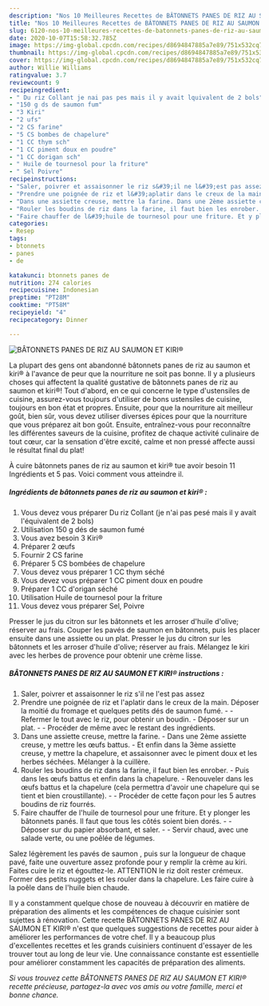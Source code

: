 ```yaml
---
description: "Nos 10 Meilleures Recettes de BÂTONNETS PANES DE RIZ AU SAUMON ET KIRI®"
title: "Nos 10 Meilleures Recettes de BÂTONNETS PANES DE RIZ AU SAUMON ET KIRI®"
slug: 6120-nos-10-meilleures-recettes-de-batonnets-panes-de-riz-au-saumon-et-kiri
date: 2020-10-07T15:58:32.785Z
image: https://img-global.cpcdn.com/recipes/d8694847885a7e89/751x532cq70/batonnets-panes-de-riz-au-saumon-et-kiri-photo-principale-de-la-recette.jpg
thumbnail: https://img-global.cpcdn.com/recipes/d8694847885a7e89/751x532cq70/batonnets-panes-de-riz-au-saumon-et-kiri-photo-principale-de-la-recette.jpg
cover: https://img-global.cpcdn.com/recipes/d8694847885a7e89/751x532cq70/batonnets-panes-de-riz-au-saumon-et-kiri-photo-principale-de-la-recette.jpg
author: Willie Williams
ratingvalue: 3.7
reviewcount: 9
recipeingredient:
- " Du riz Collant je nai pas pes mais il y avait lquivalent de 2 bols"
- "150 g ds de saumon fum"
- "3 Kiri"
- "2 ufs"
- "2 CS farine"
- "5 CS bombes de chapelure"
- "1 CC thym sch"
- "1 CC piment doux en poudre"
- "1 CC dorigan sch"
- " Huile de tournesol pour la friture"
- " Sel Poivre"
recipeinstructions:
- "Saler, poivrer et assaisonner le riz s&#39;il ne l&#39;est pas assez"
- "Prendre une poignée de riz et l&#39;aplatir dans le creux de la main. Déposer la moitié du fromage et quelques petits dés de saumon fumé.  Refermer le tout avec le riz, pour obtenir un boudin. Déposer sur un plat.  Procéder de même avec le restant des ingrédients."
- "Dans une assiette creuse, mettre la farine. Dans une 2ème assiette creuse, y mettre les œufs battus. Et enfin dans la 3ème assiette creuse, y mettre la chapelure, et assaisonner avec le piment doux et les herbes séchées. Mélanger à la cuillère."
- "Rouler les boudins de riz dans la farine, il faut bien les enrober. Puis dans les œufs battus et enfin dans la chapelure. Renouveler dans les œufs battus et la chapelure (cela permettra d&#39;avoir une chapelure qui se tient et bien croustillante).  Procéder de cette façon pour les 5 autres boudins de riz fourrés."
- "Faire chauffer de l&#39;huile de tournesol pour une friture. Et y plonger les bâtonnets panés. Il faut que tous les côtés soient bien dorés.  Déposer sur du papier absorbant, et saler.  Servir chaud, avec une salade verte, ou une poêlée de légumes."
categories:
- Resep
tags:
- btonnets
- panes
- de

katakunci: btonnets panes de 
nutrition: 274 calories
recipecuisine: Indonesian
preptime: "PT28M"
cooktime: "PT58M"
recipeyield: "4"
recipecategory: Dinner

---
```



![BÂTONNETS PANES DE RIZ AU SAUMON ET KIRI®](https://img-global.cpcdn.com/recipes/d8694847885a7e89/751x532cq70/batonnets-panes-de-riz-au-saumon-et-kiri-photo-principale-de-la-recette.jpg)

La plupart des gens ont abandonné bâtonnets panes de riz au saumon et kiri® à l'avance de peur que la nourriture ne soit pas bonne. Il y a plusieurs choses qui affectent la qualité gustative de bâtonnets panes de riz au saumon et kiri®! Tout d'abord, en ce qui concerne le type d'ustensiles de cuisine, assurez-vous toujours d'utiliser de bons ustensiles de cuisine, toujours en bon état et propres. Ensuite, pour que la nourriture ait meilleur goût, bien sûr, vous devez utiliser diverses épices pour que la nourriture que vous préparez ait bon goût. Ensuite, entraînez-vous pour reconnaître les différentes saveurs de la cuisine, profitez de chaque activité culinaire de tout cœur, car la sensation d'être excité, calme et non pressé affecte aussi le résultat final du plat!

<!--inarticleads1-->

À cuire bâtonnets panes de riz au saumon et kiri® tue avoir besoin 11 Ingrédients et 5 pas. Voici comment vous atteindre il.

##### Ingrédients de bâtonnets panes de riz au saumon et kiri® :

1. Vous devez vous préparer  Du riz Collant (je n&#39;ai pas pesé mais il y avait l&#39;équivalent de 2 bols)
1. Utilisation 150 g dés de saumon fumé
1. Vous avez besoin 3 Kiri®
1. Préparer 2 œufs
1. Fournir 2 CS farine
1. Préparer 5 CS bombées de chapelure
1. Vous devez vous préparer 1 CC thym séché
1. Vous devez vous préparer 1 CC piment doux en poudre
1. Préparer 1 CC d&#39;origan séché
1. Utilisation  Huile de tournesol pour la friture
1. Vous devez vous préparer  Sel, Poivre


Presser le jus du citron sur les bâtonnets et les arroser d&#39;huile d&#39;olive; réserver au frais. Couper les pavés de saumon en bâtonnets, puis les placer ensuite dans une assiette ou un plat. Presser le jus du citron sur les bâtonnets et les arroser d&#39;huile d&#39;olive; réserver au frais. Mélangez le kiri avec les herbes de provence pour obtenir une crème lisse. 

<!--inarticleads2-->

##### BÂTONNETS PANES DE RIZ AU SAUMON ET KIRI® instructions :

1. Saler, poivrer et assaisonner le riz s&#39;il ne l&#39;est pas assez
1. Prendre une poignée de riz et l&#39;aplatir dans le creux de la main. Déposer la moitié du fromage et quelques petits dés de saumon fumé. -  - Refermer le tout avec le riz, pour obtenir un boudin. - Déposer sur un plat. -  - Procéder de même avec le restant des ingrédients.
1. Dans une assiette creuse, mettre la farine. - Dans une 2ème assiette creuse, y mettre les œufs battus. - Et enfin dans la 3ème assiette creuse, y mettre la chapelure, et assaisonner avec le piment doux et les herbes séchées. Mélanger à la cuillère.
1. Rouler les boudins de riz dans la farine, il faut bien les enrober. - Puis dans les œufs battus et enfin dans la chapelure. - Renouveler dans les œufs battus et la chapelure (cela permettra d&#39;avoir une chapelure qui se tient et bien croustillante). -  - Procéder de cette façon pour les 5 autres boudins de riz fourrés.
1. Faire chauffer de l&#39;huile de tournesol pour une friture. Et y plonger les bâtonnets panés. Il faut que tous les côtés soient bien dorés. -  - Déposer sur du papier absorbant, et saler. -  - Servir chaud, avec une salade verte, ou une poêlée de légumes.


Salez légèrement les pavés de saumon , puis sur la longueur de chaque pavé, faite une ouverture assez profonde pour y remplir la crème au kiri. Faites cuire le riz et égouttez-le. ATTENTION le riz doit rester crémeux. Former des petits nuggets et les rouler dans la chapelure. Les faire cuire à la poêle dans de l&#39;huile bien chaude. 

<!--inarticleads1-->

<p>
Il y a constamment quelque chose de nouveau à découvrir en matière de préparation des aliments et les compétences de chaque cuisinier sont sujettes à rénovation. Cette recette BÂTONNETS PANES DE RIZ AU SAUMON ET KIRI® n'est que quelques suggestions de recettes pour aider à améliorer les performances de votre chef. Il y a beaucoup plus d'excellentes recettes et les grands cuisiniers continuent d'essayer de les trouver tout au long de leur vie. Une connaissance constante est essentielle pour améliorer constamment les capacités de préparation des aliments.
</p>

<p>
<i>Si vous trouvez cette BÂTONNETS PANES DE RIZ AU SAUMON ET KIRI® recette précieuse, partagez-la avec vos amis ou votre famille, merci et bonne chance.</i>
</p>
